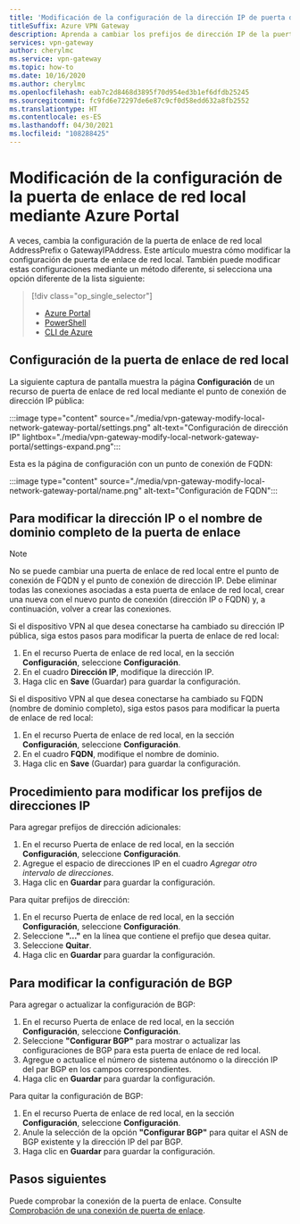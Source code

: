 ```yaml
---
title: 'Modificación de la configuración de la dirección IP de puerta de enlace: Azure Portal'
titleSuffix: Azure VPN Gateway
description: Aprenda a cambiar los prefijos de dirección IP de la puerta de enlace de red local mediante Azure Portal.
services: vpn-gateway
author: cherylmc
ms.service: vpn-gateway
ms.topic: how-to
ms.date: 10/16/2020
ms.author: cherylmc
ms.openlocfilehash: eab7c2d8468d3895f70d954ed3b1ef6dfdb25245
ms.sourcegitcommit: fc9fd6e72297de6e87c9cf0d58edd632a8fb2552
ms.translationtype: HT
ms.contentlocale: es-ES
ms.lasthandoff: 04/30/2021
ms.locfileid: "108288425"
---
```

# <a name="modify-local-network-gateway-settings-using-the-azure-portal"></a>Modificación de la configuración de la puerta de enlace de red local mediante Azure Portal

A veces, cambia la configuración de la puerta de enlace de red local AddressPrefix o GatewayIPAddress. Este artículo muestra cómo modificar la configuración de puerta de enlace de red local. También puede modificar estas configuraciones mediante un método diferente, si selecciona una opción diferente de la lista siguiente:

> [!div class="op_single_selector"]
> * [Azure Portal](vpn-gateway-modify-local-network-gateway-portal.md)
> * [PowerShell](vpn-gateway-modify-local-network-gateway.md)
> * [CLI de Azure](vpn-gateway-modify-local-network-gateway-cli.md)
>

## <a name="local-network-gateway-configuration"></a><a name="configure-lng"></a>Configuración de la puerta de enlace de red local

La siguiente captura de pantalla muestra la página **Configuración** de un recurso de puerta de enlace de red local mediante el punto de conexión de dirección IP pública:

:::image type="content" source="./media/vpn-gateway-modify-local-network-gateway-portal/settings.png" alt-text="Configuración de dirección IP" lightbox="./media/vpn-gateway-modify-local-network-gateway-portal/settings-expand.png":::

Esta es la página de configuración con un punto de conexión de FQDN:

:::image type="content" source="./media/vpn-gateway-modify-local-network-gateway-portal/name.png" alt-text="Configuración de FQDN":::

## <a name="to-modify-the-gateway-ip-address-or-fqdn"></a><a name="ip"></a>Para modificar la dirección IP o el nombre de dominio completo de la puerta de enlace

> [!NOTE]
> No se puede cambiar una puerta de enlace de red local entre el punto de conexión de FQDN y el punto de conexión de dirección IP. Debe eliminar todas las conexiones asociadas a esta puerta de enlace de red local, crear una nueva con el nuevo punto de conexión (dirección IP o FQDN) y, a continuación, volver a crear las conexiones.
>

Si el dispositivo VPN al que desea conectarse ha cambiado su dirección IP pública, siga estos pasos para modificar la puerta de enlace de red local:

1. En el recurso Puerta de enlace de red local, en la sección **Configuración**, seleccione **Configuración**.
2. En el cuadro **Dirección IP**, modifique la dirección IP.
3. Haga clic en **Save** (Guardar) para guardar la configuración.

Si el dispositivo VPN al que desea conectarse ha cambiado su FQDN (nombre de dominio completo), siga estos pasos para modificar la puerta de enlace de red local:

1. En el recurso Puerta de enlace de red local, en la sección **Configuración**, seleccione **Configuración**.
2. En el cuadro **FQDN**, modifique el nombre de dominio.
3. Haga clic en **Save** (Guardar) para guardar la configuración.

## <a name="to-modify-ip-address-prefixes"></a><a name="ipaddprefix"></a>Procedimiento para modificar los prefijos de direcciones IP

Para agregar prefijos de dirección adicionales:

1. En el recurso Puerta de enlace de red local, en la sección **Configuración**, seleccione **Configuración**.
2. Agregue el espacio de direcciones IP en el cuadro *Agregar otro intervalo de direcciones*.
3. Haga clic en **Guardar** para guardar la configuración.

Para quitar prefijos de dirección:

1. En el recurso Puerta de enlace de red local, en la sección **Configuración**, seleccione **Configuración**.
2. Seleccione **"..."** en la línea que contiene el prefijo que desea quitar.
3. Seleccione **Quitar**.
4. Haga clic en **Guardar** para guardar la configuración.

## <a name="to-modify-bgp-settings"></a><a name="bgp"></a>Para modificar la configuración de BGP

Para agregar o actualizar la configuración de BGP:

1. En el recurso Puerta de enlace de red local, en la sección **Configuración**, seleccione **Configuración**.
2. Seleccione **"Configurar BGP"** para mostrar o actualizar las configuraciones de BGP para esta puerta de enlace de red local.
3. Agregue o actualice el número de sistema autónomo o la dirección IP del par BGP en los campos correspondientes.
4. Haga clic en **Guardar** para guardar la configuración.

Para quitar la configuración de BGP:

1. En el recurso Puerta de enlace de red local, en la sección **Configuración**, seleccione **Configuración**.
2. Anule la selección de la opción **"Configurar BGP"** para quitar el ASN de BGP existente y la dirección IP del par BGP.
3. Haga clic en **Guardar** para guardar la configuración.

## <a name="next-steps"></a>Pasos siguientes

Puede comprobar la conexión de la puerta de enlace. Consulte [Comprobación de una conexión de puerta de enlace](vpn-gateway-verify-connection-resource-manager.md).
